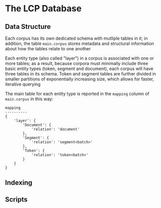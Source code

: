 # The LCP Database

## Data Structure

Each corpus has its own dedicated schema with mutliple tables in it; in addition, the table `main.corpus` stores metadata and structural information about how the tables relate to one another

Each entity type (also called "layer") in a corpus is associated with one or more tables; as a result, because corpora must minimally include three basic entity types (token, segment and document), each corpus will have three tables in its schema. Token and segment tables are further divided in smaller partitions of exponentially increasing size, which allows for faster, iterative querying

The main table for each entity type is reported in the `mapping` column of `main.corpus` in this way:

```
mapping
----------
{
    'layer': {
        'Document': {
            'relation': 'document'
        },
        'Segment': {
            'relation': 'segment<batch>'
        },
        'Token': {
            'relation': 'token<batch>'
        }
    }
}
```



## Indexing

## Scripts
